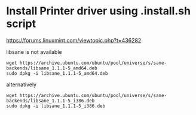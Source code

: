 # Install Printer driver using .install.sh script

https://forums.linuxmint.com/viewtopic.php?t=436282




libsane is not available
```
wget https://archive.ubuntu.com/ubuntu/pool/universe/s/sane-backends/libsane_1.1.1-5_amd64.deb
sudo dpkg -i libsane_1.1.1-5_amd64.deb
```

alternatively
```
wget https://archive.ubuntu.com/ubuntu/pool/universe/s/sane-backends/libsane_1.1.1-5_i386.deb
sudo dpkg -i libsane_1.1.1-5_i386.deb
```
